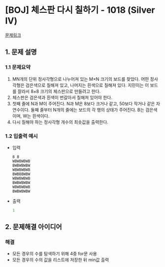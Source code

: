 # [BOJ] 체스판 다시 칠하기 - 1018 (Silver IV)

[문제링크](https://www.acmicpc.net/problem/1018)

## 1. 문제 설명
### 1.1 문제요약

1. MN개의 단위 정사각형으로 나누어져 있는 M×N 크기의 보드를 찾았다. 어떤 정사각형은 검은색으로 칠해져 있고, 나머지는 흰색으로 칠해져 있다. 지민이는 이 보드를 잘라서 8×8 크기의 체스판으로 만들려고 한다.
2. 체스판은 검은색과 흰색이 번갈아서 칠해져 있어야 한다.
3. 첫째 줄에 N과 M이 주어진다. N과 M은 8보다 크거나 같고, 50보다 작거나 같은 자연수이다. 둘째 줄부터 N개의 줄에는 보드의 각 행의 상태가 주어진다. B는 검은색이며, W는 흰색이다.
4. 다시 칠해야 하는 정사각형 개수의 최솟값을 출력한다.

### 1.2 입출력 예시

- 입력

  ```
  8 8
  WBWBWBWB
  BWBWBWBW
  WBWBWBWB
  BWBBBWBW
  WBWBWBWB
  BWBWBWBW
  WBWBWBWB
  BWBWBWBW
  ```

- 출력

  ```python
  1
  ```

## 2. 문제해결 아이디어
### 해결

- 모든 경우의 수를 탐색하기 위해 4중 for문 사용
- 모든 경우의 수의 값을 리스트에 저장한 뒤 min값 출력